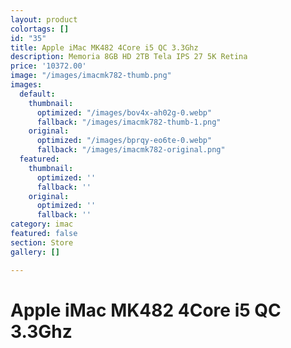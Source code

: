 ```yaml
---
layout: product
colortags: []
id: "35"
title: Apple iMac MK482 4Core i5 QC 3.3Ghz
description: Memoria 8GB HD 2TB Tela IPS 27 5K Retina
price: '10372.00'
image: "/images/imacmk782-thumb.png"
images:
  default:
    thumbnail:
      optimized: "/images/bov4x-ah02g-0.webp"
      fallback: "/images/imacmk782-thumb-1.png"
    original:
      optimized: "/images/bprqy-eo6te-0.webp"
      fallback: "/images/imacmk782-original.png"
  featured:
    thumbnail:
      optimized: ''
      fallback: ''
    original:
      optimized: ''
      fallback: ''
category: imac
featured: false
section: Store
gallery: []

---
```

# Apple iMac MK482 4Core i5 QC 3.3Ghz